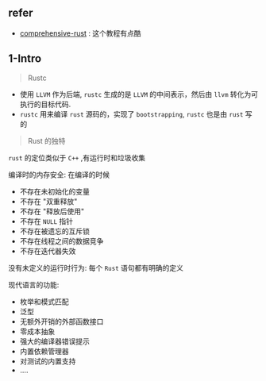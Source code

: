 

## refer


- [comprehensive-rust](https://github.com/google/comprehensive-rust?tab=readme-ov-file) : 这个教程有点酷



## 1-Intro


> Rustc

- 使用 `LLVM` 作为后端, `rustc` 生成的是 `LLVM` 的中间表示，然后由 `llvm` 转化为可执行的目标代码. 
- `rustc` 用来编译 `rust` 源码的，实现了 `bootstrapping`, `rustc` 也是由 `rust` 写的


> Rust 的独特

`rust` 的定位类似于  `C++` ,有运行时和垃圾收集

编译时的内存安全: 在编译的时候

- 不存在未初始化的变量
- 不存在 "双重释放"
- 不存在 "释放后使用"
- 不存在 `NULL` 指针
- 不存在被遗忘的互斥锁
- 不存在线程之间的数据竞争
- 不存在迭代器失效

没有未定义的运行时行为: 每个 `Rust` 语句都有明确的定义


现代语言的功能:

- 枚举和模式匹配
- 泛型
- 无额外开销的外部函数接口
- 零成本抽象
- 强大的编译器错误提示
- 内置依赖管理器
- 对测试的内置支持
- ....






